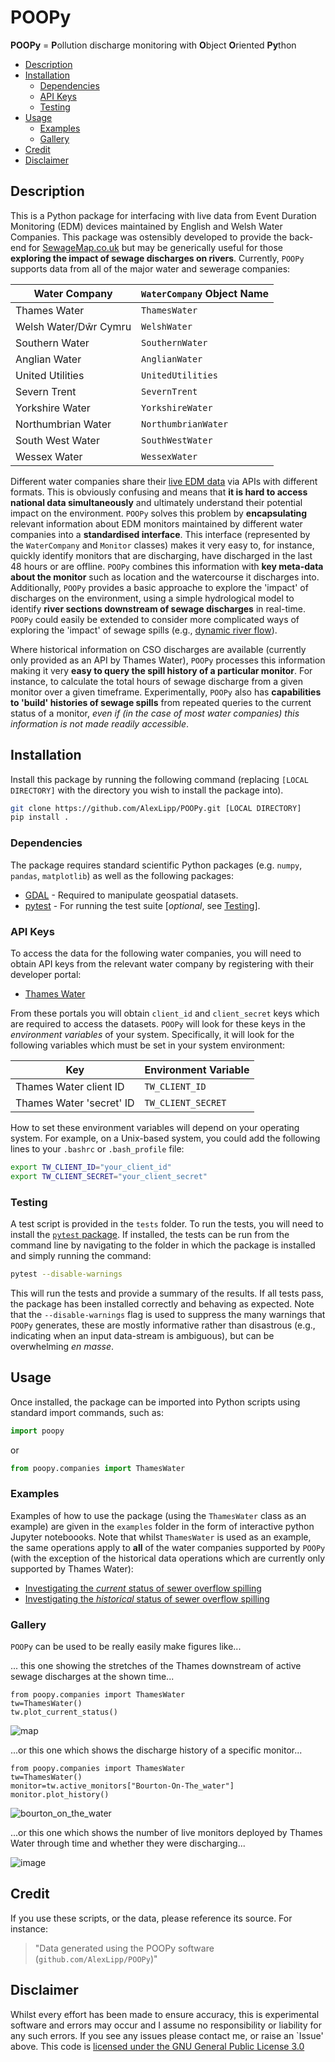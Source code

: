 # POOPy

**POOPy** = **P**ollution discharge monitoring with **O**bject **O**riented **Py**thon

- [Description](#description)
- [Installation](#installation)
  - [Dependencies](#dependencies)
  - [API Keys](#api-keys)
  - [Testing](#testing)
- [Usage](#usage)
    - [Examples](#examples)
    - [Gallery](#gallery)
- [Credit](#credit)
- [Disclaimer](#disclaimer)

## Description

This is a Python package for interfacing with live data from Event Duration Monitoring (EDM) devices maintained by English and Welsh Water Companies. This package was ostensibly developed to provide the back-end for [SewageMap.co.uk](https://github.com/AlexLipp/thames-sewage) but may be generically useful for those **exploring the impact of sewage discharges on rivers**. Currently, `POOPy` supports data from all of the major water and sewerage companies: 

| Water Company                        | `WaterCompany` Object Name  |
|------------------------------------|-----------------------|
| Thames Water  | `ThamesWater`        |
| Welsh Water/Dŵr Cymru   | `WelshWater`    |
| Southern Water | `SouthernWater` | 
| Anglian Water | `AnglianWater` |
| United Utilities | `UnitedUtilities` |
| Severn Trent | `SevernTrent` |
| Yorkshire Water | `YorkshireWater` |
| Northumbrian Water | `NorthumbrianWater` |
| South West Water | `SouthWestWater` |
| Wessex Water | `WessexWater` |


Different water companies share their [live EDM data](https://www.streamwaterdata.co.uk/pages/storm-overflows-data) via APIs with different formats. This is obviously confusing and means that **it is hard to access national data simultaneously** and ultimately understand their potential impact on the environment. `POOPy` solves this problem by **encapsulating** relevant information about EDM monitors maintained by different water companies into a **standardised interface**. This interface (represented by the `WaterCompany` and `Monitor` classes) makes it very easy to, for instance, quickly identify monitors that are discharging, have discharged in the last 48 hours or are offline. `POOPy` combines this information with **key meta-data about the monitor** such as location and the watercourse it discharges into. Additionally, `POOPy` provides a basic approache to explore the 'impact' of discharges on the environment, using a simple hydrological model to identify **river sections downstream of sewage discharges** in real-time. `POOPy` could easily be extended to consider more complicated ways of exploring the 'impact' of sewage spills (e.g., [dynamic river flow](https://github.com/AlexLipp/thames-sewage/issues/31)).

Where historical information on CSO discharges are available (currently only provided as an API by Thames Water), `POOPy` processes this information making it very **easy to query the spill history of a particular monitor**. For instance, to calculate the total hours of sewage discharge from a given monitor over a given timeframe. Experimentally, `POOPy` also has **capabilities to 'build' histories of sewage spills** from repeated queries to the current status of a monitor, _even if (in the case of most water companies) this information is not made readily accessible_.   

## Installation

Install this package by running the following command (replacing `[LOCAL DIRECTORY]` with the directory you wish to install the package into).


```bash
git clone https://github.com/AlexLipp/POOPy.git [LOCAL DIRECTORY]
pip install .
```

### Dependencies

The package requires standard scientific Python packages (e.g. `numpy`, `pandas`, `matplotlib`) as well as the following packages:

- [GDAL](https://gdal.org/download.html) - Required to manipulate geospatial datasets.
- [pytest](https://docs.pytest.org/en/stable/) - For running the test suite [_optional_, see [Testing](#testing)].
### API Keys

To access the data for the following water companies, you will need to obtain API keys from the relevant water company by registering with their developer portal: 

- [Thames Water](https://data.thameswater.co.uk/s/)

From these portals you will obtain `client_id` and `client_secret` keys which are required to access the datasets. `POOPy` will look for these keys in the _environment variables_ of your system. Specifically, it will look for the following variables which must be set in your system environment: 

| Key                        | Environment Variable  |
|------------------------------------|-----------------------|
| Thames Water client ID  | `TW_CLIENT_ID`        |
| Thames Water 'secret' ID  | `TW_CLIENT_SECRET`    |

How to set these environment variables will depend on your operating system. For example, on a Unix-based system, you could add the following lines to your `.bashrc` or `.bash_profile` file: 

```bash
export TW_CLIENT_ID="your_client_id"
export TW_CLIENT_SECRET="your_client_secret"
```

### Testing 

A test script is provided in the `tests` folder. To run the tests, you will need to install the [`pytest` package](https://docs.pytest.org/en/stable/). If installed, the tests can be run from the command line by navigating to the folder in which the package is installed and simply running the command: 

```bash
pytest --disable-warnings
```
This will run the tests and provide a summary of the results. If all tests pass, the package has been installed correctly and behaving as expected. Note that the `--disable-warnings` flag is used to suppress the many warnings that `POOPy` generates, these are mostly informative rather than disastrous (e.g., indicating when an input data-stream is ambiguous), but can be overwhelming _en masse_. 


## Usage

Once installed, the package can be imported into Python scripts using standard import commands, such as:
```python
import poopy
```
or 
```python
from poopy.companies import ThamesWater
```

### Examples

Examples of how to use the package (using the `ThamesWater` class as an example) are given in the `examples` folder in the form of interactive python Jupyter noteboooks. Note that whilst `ThamesWater` is used as an example, the same operations apply to **all** of the water companies supported by `POOPy` (with the exception of the historical data operations which are currently only supported by Thames Water):
- [Investigating the *current* status of sewer overflow spilling](https://github.com/AlexLipp/POOPy/blob/main/examples/current_status.ipynb)
- [Investigating the *historical* status of sewer overflow spilling](https://github.com/AlexLipp/POOPy/blob/main/examples/historical_status.ipynb)

### Gallery

`POOPy` can be used to be really easily make figures like...

... this one showing the stretches of the Thames downstream of active sewage discharges at the shown time...

```
from poopy.companies import ThamesWater
tw=ThamesWater()
tw.plot_current_status()
```
![map](https://github.com/AlexLipp/POOPy/assets/10188895/395732dc-54c1-403e-b681-be3bece7f7e7)

...or this one which shows the discharge history of a specific monitor...
```
from poopy.companies import ThamesWater
tw=ThamesWater()
monitor=tw.active_monitors["Bourton-On-The_water"]
monitor.plot_history()
```
![bourton_on_the_water](https://github.com/AlexLipp/POOPy/assets/10188895/feeb6035-78f0-4c48-b3f2-bd1d18f2ce96)

...or this one which shows the number of live monitors deployed by Thames Water through time and whether they were discharging...

![image](https://github.com/AlexLipp/POOPy/assets/10188895/8c631231-bf9c-406e-a393-4d1a72d355b3)


## Credit

If you use these scripts, or the data, please reference its source. For instance: 

> "Data generated using the POOPy software (`github.com/AlexLipp/POOPy`)"

## Disclaimer
Whilst every effort has been made to ensure accuracy, this is experimental software and errors may occur and I assume no responsibility or liability for any such errors. If you see any issues please contact me, or raise an `Issue' above. This code is [licensed under the GNU General Public License 3.0](https://github.com/AlexLipp/poopy?tab=GPL-3.0-1-ov-file#readme)
